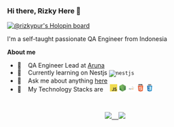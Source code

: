 
### Hi there, Rizky Here 👋
[![@rizkypur's Holopin board](https://holopin.io/api/user/board?user=rizkypur)](https://holopin.io/@rizkypur)


I'm a self-taught passionate QA Engineer from Indonesia 

**About me**

- 💼 &nbsp;&nbsp; QA Engineer Lead at [Aruna](https:aruna.id/)
- 🎒 &nbsp;&nbsp; Currently learning on Nestjs <code><img height="16.5" alt="nestjs" src="https://camo.githubusercontent.com/2093e1eb4bc9b4f31f6b65facf62aa81bfb0630639ed2607cc1006f2656f1cf7/68747470733a2f2f6e6573746a732e636f6d2f696d672f6c6f676f2d736d616c6c2e737667"></code>
- 💬 &nbsp;&nbsp; Ask me about anything [here](https://github.com/rizkypur/rizkypur/issues)
- 👯 &nbsp;&nbsp; My Technology Stacks are &nbsp;&nbsp; <code><img height="17" alt="javascript" src="https://raw.githubusercontent.com/github/explore/80688e429a7d4ef2fca1e82350fe8e3517d3494d/topics/javascript/javascript.png"></code>
<code><img height="17" alt="nodejs" src="https://raw.githubusercontent.com/github/explore/80688e429a7d4ef2fca1e82350fe8e3517d3494d/topics/nodejs/nodejs.png"></code>
<code><img height="17" alt="mysql" src="https://raw.githubusercontent.com/github/explore/80688e429a7d4ef2fca1e82350fe8e3517d3494d/topics/mysql/mysql.png"></code>
<code><img height="17" alt="html" src="https://raw.githubusercontent.com/github/explore/80688e429a7d4ef2fca1e82350fe8e3517d3494d/topics/html/html.png"></code>
<code><img height="17" alt="css" src="https://raw.githubusercontent.com/github/explore/5c058a388828bb5fde0bcafd4bc867b5bb3f26f3/topics/css/css.png"></code>

<br />

<p align="center">
<a href="https://github.com/rizkypur">
  <img height="180em" src="https://github-readme-stats-eight-theta.vercel.app/api?username=rizkypur&show_icons=true&theme=algolia&include_all_commits=true&count_private=true"/> &nbsp;&nbsp;
  <img height="180em" src="https://github-readme-stats-eight-theta.vercel.app/api/top-langs/?username=rizkypur&layout=compact&langs_count=8&theme=algolia"/>
</a>
</p>
